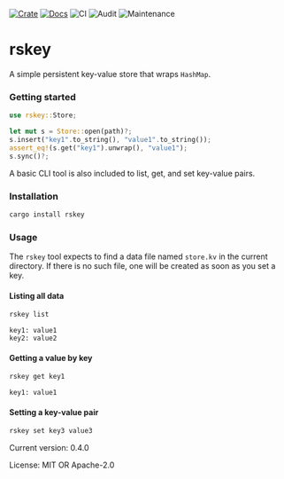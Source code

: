 [![Crate](https://img.shields.io/crates/v/rskey.svg)](https://crates.io/crates/rskey)
[![Docs](https://docs.rs/rskey/badge.svg)](https://docs.rs/rskey)
![CI](https://github.com/bitfield/rskey/actions/workflows/ci.yml/badge.svg)
![Audit](https://github.com/bitfield/rskey/actions/workflows/audit.yml/badge.svg)
![Maintenance](https://img.shields.io/badge/maintenance-actively--developed-brightgreen.svg)

# rskey

A simple persistent key-value store that wraps `HashMap`.

### Getting started

```rust
use rskey::Store;

let mut s = Store::open(path)?;
s.insert("key1".to_string(), "value1".to_string());
assert_eq!(s.get("key1").unwrap(), "value1");
s.sync()?;
```

A basic CLI tool is also included to list, get, and set key-value pairs.

### Installation

```sh
cargo install rskey
```

### Usage

The `rskey` tool expects to find a data file named `store.kv` in the current
directory. If there is no such file, one will be created as soon as you set a
key.

#### Listing all data

```sh
rskey list
```
```
key1: value1
key2: value2
```

#### Getting a value by key

```sh
rskey get key1
```
```
key1: value1
```

#### Setting a key-value pair

```sh
rskey set key3 value3
```

Current version: 0.4.0

License: MIT OR Apache-2.0
